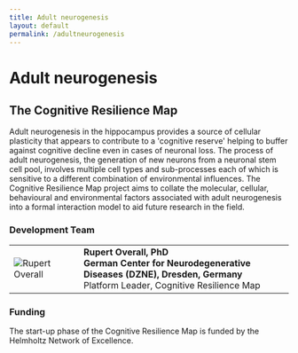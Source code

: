 ```yaml
---
title: Adult neurogenesis
layout: default
permalink: /adultneurogenesis
---
```


# Adult neurogenesis

## The Cognitive Resilience Map

Adult neurogenesis in the hippocampus provides a source of cellular plasticity that appears to contribute to a 'cognitive reserve' helping to buffer against cognitive decline even in cases of neuronal loss. The process of adult neurogenesis, the generation of new neurons from a neuronal stem cell pool, involves multiple cell types and sub-processes each of which is sensitive to a different combination of environmental influences. The Cognitive Resilience Map project aims to collate the molecular, cellular, behavioural and environmental factors associated with adult neurogenesis into a formal interaction model to aid future research in the field.

### Development Team

<table>
<tr>
<td style="width: 110px;"><img src="../images/team/RupertOverall.jpg" alt="Rupert Overall" /></td>
<td><strong>Rupert Overall, PhD</strong><br />
<strong>German Center for Neurodegenerative Diseases (DZNE), Dresden, Germany</strong>
<br />Platform Leader, Cognitive Resilience Map</td>
</tr>
</table>

### Funding

The start-up phase of the Cognitive Resilience Map is funded by the Helmholtz Network of Excellence.
